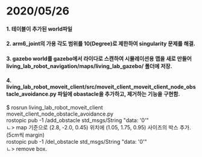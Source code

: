 # 2020/05/26
#### 1. 테이블이 추가된 world파일
#### 2. arm6_joint의 가용 각도 범위를 10(Degree)로 제한하여 singularity 문제를 해결.
#### 3. gazebo world를 gazebo에서 라이다로 스캔하여 시뮬레이션용 맵을 새로 만들어 living_lab_robot_navigation/maps/living_lab_gazebo/ 폴더에 저장.
#### 4. living_lab_robot_moveit_client/src/moveit_client_moveit_client_node_obstacle_avoidance.py 파일에 obastacle을 추가하고, 제거하는 기능을 구현함.
 $ rosrun living_lab_robot_moveit_client moveit_client_node_obstacle_avoidance.py</br>
  rostopic pub -1 /add_obstacle std_msgs/String "data: '0'"</br>
   ㄴ> map 기준으로 (2.8, -2.0, 0.45) 위치에 (1.05, 1.75, 0.95) 사이즈의 박스 추가. (5cm씩 margin)</br>
  rostopic pub -1 /del_obstacle std_msgs/String "data: '0'"</br>
   ㄴ> remove box.

